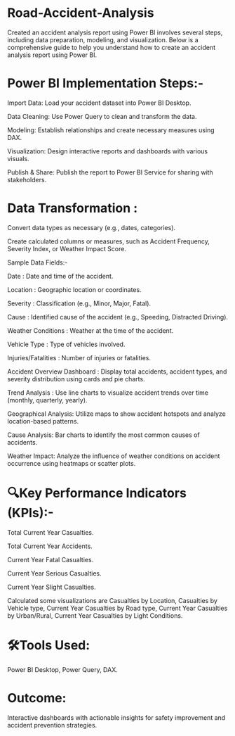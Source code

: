 # Road-Accident-Analysis

Created an accident analysis report using Power BI involves several steps, including data preparation, modeling, and visualization. Below is a comprehensive guide to help you understand how to create an accident analysis report using Power BI.

# Power BI Implementation Steps:-
Import Data: Load your accident dataset into Power BI Desktop.

Data Cleaning: Use Power Query to clean and transform the data.

Modeling: Establish relationships and create necessary measures using DAX.

Visualization: Design interactive reports and dashboards with various visuals.

Publish & Share: Publish the report to Power BI Service for sharing with stakeholders.

# Data Transformation :
Convert data types as necessary (e.g., dates, categories).

Create calculated columns or measures, such as Accident Frequency, Severity Index, or Weather Impact Score.

Sample Data Fields:-

Date : Date and time of the accident.

Location : Geographic location or coordinates.

Severity : Classification (e.g., Minor, Major, Fatal).

Cause : Identified cause of the accident (e.g., Speeding, Distracted Driving).

Weather Conditions : Weather at the time of the accident.

Vehicle Type : Type of vehicles involved.

Injuries/Fatalities : Number of injuries or fatalities.

Accident Overview Dashboard : Display total accidents, accident types, and severity distribution using cards and pie charts.

Trend Analysis : Use line charts to visualize accident trends over time (monthly, quarterly, yearly).

Geographical Analysis: Utilize maps to show accident hotspots and analyze location-based patterns.

Cause Analysis: Bar charts to identify the most common causes of accidents.

Weather Impact: Analyze the influence of weather conditions on accident occurrence using heatmaps or scatter plots.

# 🔍Key Performance Indicators (KPIs):-
Total Current Year Casualties.

Total Current Year Accidents.

Current Year Fatal Casualties.

Current Year Serious Casualties.

Current Year Slight Casualties.

Calculated some visualizations are  Casualties by Location, Casualties by Vehicle type, Current Year Casualties by Road type, Current Year Casualties by Urban/Rural, Current Year Casualties by Light Conditions.

# 🛠️Tools Used: 
Power BI Desktop, Power Query, DAX.

# Outcome: 
Interactive dashboards with actionable insights for safety improvement and accident prevention strategies.

